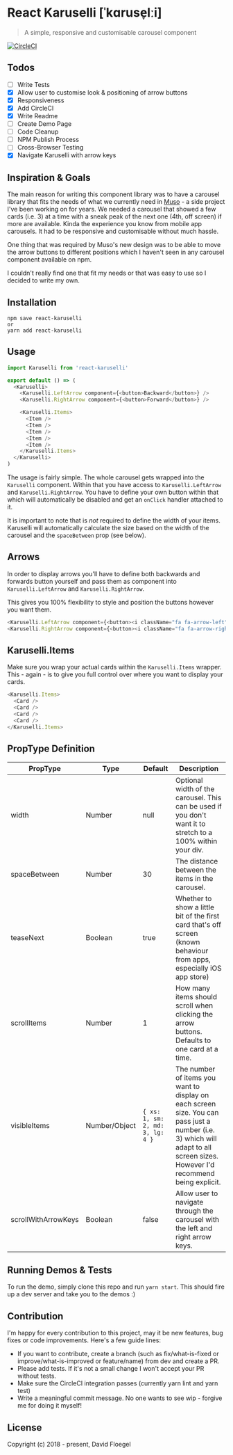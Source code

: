 # React Karuselli [ˈkɑruse̞lːi]

> A simple, responsive and customisable carousel component

[![CircleCI](https://circleci.com/gh/davidfloegel/react-karuselli.svg?style=svg)](https://circleci.com/gh/davidfloegel/react-karuselli)

## Todos

- [ ] Write Tests
- [x] Allow user to customise look & positioning of arrow buttons
- [x] Responsiveness
- [x] Add CircleCI
- [x] Write Readme
- [ ] Create Demo Page
- [ ] Code Cleanup
- [ ] NPM Publish Process
- [ ] Cross-Browser Testing
- [x] Navigate Karuselli with arrow keys

## Inspiration & Goals

The main reason for writing this component library was to have a carousel library that fits
the needs of what we currently need in [Muso](https://www.gomuso.io) - a side project I've been working on for years. We needed a carousel that showed a few cards (i.e. 3) at a time with a sneak peak of the next one (4th, off screen) if more are available. Kinda the experience you know from mobile app carousels. It had to be responsive and customisable without much hassle.

One thing that was required by Muso's new design was to be able to move the arrow buttons to different positions which I haven't seen in any carousel component available on npm.

I couldn't really find one that fit my needs or that was easy to use so I decided to write my own.

## Installation

```
npm save react-karuselli
or
yarn add react-karuselli
```


## Usage

```js
import Karuselli from 'react-karuselli'

export default () => (
  <Karuselli>
    <Karuselli.LeftArrow component={<button>Backward</button>} />
    <Karuselli.RightArrow component={<button>Forward</button>} />

    <Karuselli.Items>
      <Item />
      <Item />
      <Item />
      <Item />
      <Item />
    </Karuselli.Items>
  </Karuselli>
)
```

The usage is fairly simple. The whole carousel gets wrapped into the `Karuselli` component.
Within that you have access to `Karuselli.LeftArrow` and `Karuselli.RightArrow`. You have to define your own button within that which will automatically be disabled and get an `onClick` handler attached to it.

It is important to note that is *not* required to define the width of your items. Karuselli will automatically calculate the size based on the width of the carousel and the `spaceBetween` prop (see below).


## Arrows

In order to display arrows you'll have to define both backwards and forwards button yourself and pass them
as component into `Karuselli.LeftArrow` and `Karuselli.RightArrow`.

This gives you 100% flexibility to style and position the buttons however you want them.

```js
<Karuselli.LeftArrow component={<button><i className="fa fa-arrow-left" /></button>}>
<Karuselli.RightArrow component={<button><i className="fa fa-arrow-right" /></button>}>
```


## Karuselli.Items

Make sure you wrap your actual cards within the `Karuselli.Items` wrapper. This - again - is to give you
full control over where you want to display your cards.

```js
<Karuselli.Items>
  <Card />
  <Card />
  <Card />
  <Card />
</Karuselli.Items>
```


## PropType Definition

| PropType     | Type          | Default                        | Description                                                                                                                                                                  |
|--------------|---------------|--------------------------------|------------------------------------------------------------------------------------------------------------------------------------------------------------------------------|
| width        | Number        | null                           | Optional width of the carousel. This can be used if you don't want it to stretch to a 100% within your div.                                                                  |
| spaceBetween | Number        | 30                             | The distance between the items in the carousel.                                                                                                                              |
| teaseNext    | Boolean       | true                           | Whether to show a little bit of the first card that's off screen (known behaviour from apps, especially iOS app store)                                                       |
| scrollItems  | Number        | 1                              | How many items should scroll when clicking the arrow buttons. Defaults to one card at a time.                                                                                |
| visibleItems | Number/Object | ```{ xs: 1, sm: 2, md: 3, lg: 4 }``` | The number of items you want to display on each screen size. You can pass just a number (i.e. 3) which will adapt to all screen sizes. However I'd recommend being explicit. |
| scrollWithArrowKeys | Boolean | false                         | Allow user to navigate through the carousel with the left and right arrow keys. |


## Running Demos & Tests

To run the demo, simply clone this repo and run `yarn start`. This should fire up a dev server
and take you to the demos :)

## Contribution

I'm happy for every contribution to this project, may it be new features, bug fixes or code improvements. Here's a few guide lines:

- If you want to contribute, create a branch (such as fix/what-is-fixed or improve/what-is-improved or feature/name) from dev and create a PR.
- Please add tests. If it's not a small change I won't accept your PR without tests.
- Make sure the CircleCI integration passes (currently yarn lint and yarn test)
- Write a meaningful commit message. No one wants to see wip - forgive me for doing it myself!

## License

Copyright (c) 2018 - present, David Floegel
